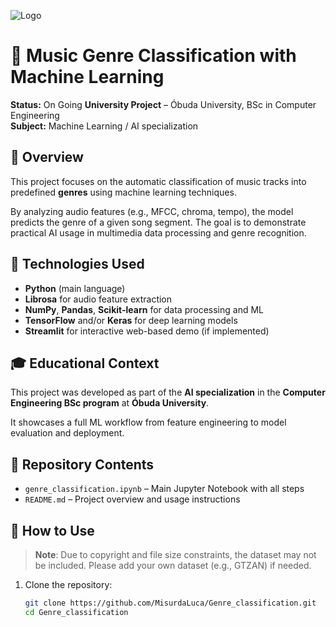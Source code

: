 ![Logo](https://uni-obuda.hu/wp-content/uploads/2021/11/kep3.jpg)
# 🎵 Music Genre Classification with Machine Learning

**Status:** On Going 
**University Project** – Óbuda University, BSc in Computer Engineering  
**Subject:** Machine Learning / AI specialization

## 📘 Overview

This project focuses on the automatic classification of music tracks into predefined **genres** using machine learning techniques.

By analyzing audio features (e.g., MFCC, chroma, tempo), the model predicts the genre of a given song segment. The goal is to demonstrate practical AI usage in multimedia data processing and genre recognition.

## 🧠 Technologies Used

- **Python** (main language)
- **Librosa** for audio feature extraction
- **NumPy**, **Pandas**, **Scikit-learn** for data processing and ML
- **TensorFlow** and/or **Keras** for deep learning models
- **Streamlit** for interactive web-based demo (if implemented)

## 🎓 Educational Context

This project was developed as part of the **AI specialization** in the **Computer Engineering BSc program** at **Óbuda University**.

It showcases a full ML workflow from feature engineering to model evaluation and deployment.

## 📁 Repository Contents

- `genre_classification.ipynb` – Main Jupyter Notebook with all steps  
- `README.md` – Project overview and usage instructions  

## 🚀 How to Use

> **Note**: Due to copyright and file size constraints, the dataset may not be included. Please add your own dataset (e.g., GTZAN) if needed.

1. Clone the repository:
   ```bash
   git clone https://github.com/MisurdaLuca/Genre_classification.git
   cd Genre_classification
